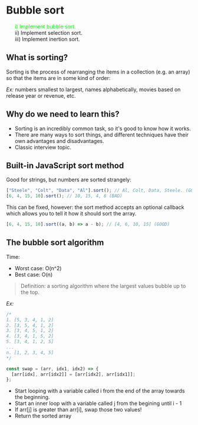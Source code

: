 # Bubble sort

<ul style="list-style:none">
  <li style="color: #00FF00"> i) Implement bubble sort.
  <li> ii) Implement selection sort.
  <li> iii) Implement inertion sort.
</ul>

## What is sorting?

Sorting is the process of rearranging the items in a collection (e.g. an array) so that the items are in some kind of order:

_Ex:_ numbers smallest to largest, names alphabetically, movies based on release year or revenue, etc.

## Why do we need to learn this?

- Sorting is an incredibly common task, so it's good to know how it works.
- There are many ways to sort things, and different techniques have their own advantages and disadvantages.
- Classic interview topic.

## Built-in JavaScript sort method

Good for strings, but numbers are sorted strangely:

```js
["Steele", "Colt", "Data", "Al"].sort(); // Al, Colt, Data, Steele. (GOOD)
[6, 4, 15, 10].sort(); // 10, 15, 4, 6 (BAD)
```

This can be fixed, however: the sort method accepts an optional callback which allows you to tell it how it should sort the array.

```js
[6, 4, 15, 10].sort((a, b) => a - b); // [4, 6, 10, 15] (GOOD)
```

## The bubble sort algorithm

Time:

- Worst case: O(n^2)
- Best case: O(n)

> Definition: a sorting algorithm where the largest values bubble up to the top.

_Ex:_

```js
/*
1. [5, 3, 4, 1, 2] 
2. [3, 5, 4, 1, 2] 
3. [3, 4, 5, 1, 2] 
4. [3, 4, 1, 5, 2] 
5. [3, 4, 1, 2, 5] 
...
n. [1, 2, 3, 4, 5]
*/

const swap = (arr, idx1, idx2) => {
  [arr[idx], arr[idx2]] = [arr[idx2], arr[idx1]];
};
```

- Start looping with a variable called i from the end of the array towards the beginning.
- Start an inner loop with a variable called j from the begining until i - 1
- If arr[j] is greater than arr[i], swap those two values!
- Return the sorted array
